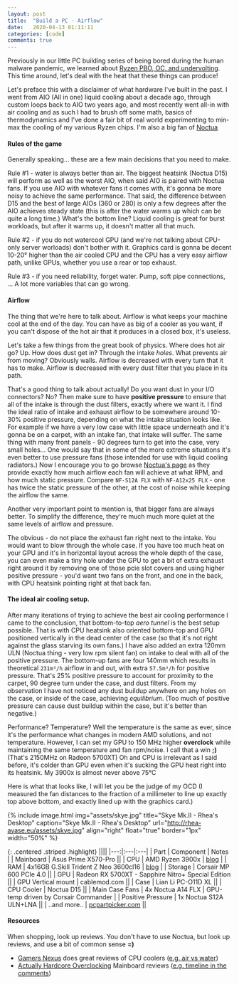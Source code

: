 ```yaml
---
layout: post
title:  "Build a PC - Airflow"
date:   2020-04-13 01:11:11
categories: [code]
comments: true
---
```


Previously in our little PC building series of being bored during the human malware pandemic, we learned about [Ryzen PBO, OC, and undervolting](https://rhea.dev/articles/2020-03/AMD-Ryzen-PBO-OC-undervolting). This time around, let's deal with the heat that these things can produce!

Let's preface this with a disclaimer of what hardware I've built in the past. I went from AIO (All in one) liquid cooling about a decade ago, through custom loops back to AIO two years ago, and most recently went all-in with air cooling and as such I had to brush off some math, basics of thermodynamics and I've done a fair bit of real world experimenting to min-max the cooling of my various Ryzen chips. I'm also a big fan of [Noctua](https://noctua.at)

<!--more-->

#### Rules of the game

Generally speaking... these are a few main decisions that you need to make.

Rule #1 - water is always better than air. The biggest heatsink (Noctua D15) will perform as well as the worst AIO, when said AIO is paired with Noctua fans. If you use AIO with whatever fans it comes with, it's gonna be more noisy to achieve the same performance. That said, the difference between D15 and the best of large AIOs (360 or 280) is only a few degrees after the AIO achieves steady state (this is after the water warms up which can be quite a long time.) What's the bottom line? Liquid cooling is great for burst workloads, but after it warms up, it doesn't matter all that much.

Rule #2 - if you do not watercool GPU (and we're not talking about CPU-only server worloads) don't bother with it. Graphics card is gonna be decent 10-20° higher than the air cooled CPU and the CPU has a very easy airflow path, unlike GPUs, whether you use a rear or top exhaust.

Rule #3 - if you need reliability, forget water. Pump, soft pipe connections, ... A lot more variables that can go wrong.

#### Airflow

The thing that we're here to talk about. Airflow is what keeps your machine cool at the end of the day. You can have as big of a cooler as you want, if you can't dispose of the hot air that it produces in a closed box, it's useless.

Let's take a few things from the great book of physics. Where does hot air go? Up. How does dust get in? Through the intake _holes_. What prevents air from moving? Obviously walls. Airflow is decreased with every turn that it has to make. Airflow is decreased with every dust filter that you place in its path.

That's a good thing to talk about actually! Do you want dust in your I/O connectors? No? Then make sure to have **positive pressure** to ensure that all of the intake is through the dust filters, exactly where we want it. I find the ideal ratio of intake and exhaust airflow to be somewhere around 10-30% positive pressure, depending on what the intake situation looks like. For example if we have a very low case with little space underneath and it's gonna be on a carpet, with an intake fan, that intake will suffer. The same thing with many front panels - 90 degrees turn to get into the case, very small holes... One would say that in some of the more extreme situations it's even better to use pressure fans (those intended for use with liquid cooling radiators.) Now I encourage you to go browse [Noctua's page](https://noctua.at/en/products/fan) as they provide exactly how much airflow each fan will achieve at what RPM, and how much static pressure. Compare `NF-S12A FLX` with `NF-A12x25 FLX` - one has twice the static pressure of the other, at the cost of noise while keeping the airflow the same.

Another very important point to mention is, that bigger fans are always better. To simplify the difference, they're much much more quiet at the same levels of airflow and pressure.

The obvious - do not place the exhaust fan right next to the intake. You would want to blow through the whole case. If you have too much heat on your GPU and it's in horizontal layout across the whole depth of the case, you can even make a tiny hole under the GPU to get a bit of extra exhaust right around it by removing one of those pcie slot covers and using higher positive pressure - you'd want two fans on the front, and one in the back, with CPU heatsink pointing right at that back fan.

#### The ideal air cooling setup.

After many iterations of trying to achieve the best air cooling performance I came to the conclusion, that bottom-to-top _aero tunnel_ is the best setup possible. That is with CPU heatsink also oriented bottom-top and GPU positioned vertically in the dead center of the case (so that it's not right against the glass starving its own fans.) I have also added an extra 120mm ULN (Noctua thing - very low rpm silent fan) on intake to deal with all of the positive pressure. The bottom-up fans are four 140mm which results in theoretical `231m³/h` airflow in and out, with extra `57.5m³/h` for positive pressure. That's 25% positive pressure to account for proximity to the carpet, 90 degree turn under the case, and dust filters. From my observation I have not noticed any dust buildup anywhere on any holes on the case, or inside of the case, achieving _equilibrium_. (Too much of positive pressure can cause dust buildup within the case, but it's better than negative.)

Performance? Temperature? Well the temperature is the same as ever, since it's the performance what changes in modern AMD solutions, and not temperature. However, I can set my GPU to 150 MHz higher **overclock** while maintaining the same temperature and fan rpm/noise. I call that a win **;)** (That's 2150MHz on Radeon 5700XT) Oh and CPU is irrelevant as I said before, it's colder than GPU even when it's sucking the GPU heat right into its heatsink. My 3900x is almost never above 75°C

Here is what that looks like, I will let you be the judge of my OCD (I measured the fan distances to the fraction of a millimeter to line up exactly top above bottom, and exactly lined up with the graphics card.)

{% include image.html
  img="assets/skye.jpg"
  title="Skye Mk.II - Rhea's Desktop"
  caption="Skye Mk.II - Rhea's Desktop"
  url="http://rhea-ayase.eu/assets/skye.jpg"
  align="right"
  float="true"
  border="1px"
  width="50%"
%}

{: .centered .striped .highlight}
||||
|---:|:---|:---|
| Part | Component | Notes |
| Mainboard | Asus Prime X570-Pro ||
| CPU | AMD Ryzen 3900x | [blog](https://rhea.dev/articles/2020-03/AMD-Ryzen-PBO-OC-undervolting) |
| RAM | 4x16GB G.Skill Trident Z Neo 3600cl16 | [blog](https://rhea.dev/articles/2020-01/AMD-Ryzen-as-a-server) |
| Storage | Corsair MP 600 PCIe 4.0 ||
| GPU | Radeon RX 5700XT - Sapphire Nitro+ Special Edition ||
| GPU Vertical mount | cablemod.com ||
| Case | Lian Li PC-O11D XL ||
| CPU Cooler | Noctua D15 ||
| Main Case Fans | 4x Noctua A14 FLX | GPU-temp driven by Corsair Commander |
| Positive Pressure | 1x Noctua S12A ULN+LNA ||
| ..and more.. | [pcpartpicker.com](https://pcpartpicker.com/user/RheaAyase/saved/#view=NsGHBm) ||

#### Resources

When shopping, look up reviews. You don't have to use Noctua, but look up reviews, and use a bit of common sense **=)**

* [Gamers Nexus](https://www.youtube.com/GamersNexus) does great reviews of CPU coolers ([e.g. air vs water](https://www.youtube.com/watch?v=7VzXHUTqE7E))
* [Actually Hardcore Overclocking](https://www.youtube.com/ActuallyHardcoreOverclocking) Mainboard reviews ([e.g. timeline in the comments](https://www.youtube.com/watch?v=ti38JS8RuPU))

